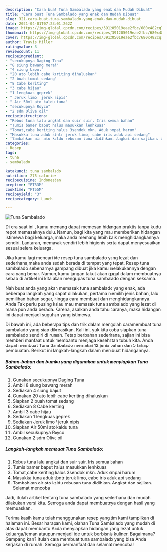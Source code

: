 ```yaml
---
description: "Cara buat Tuna Sambalado yang enak dan Mudah Dibuat"
title: "Cara buat Tuna Sambalado yang enak dan Mudah Dibuat"
slug: 321-cara-buat-tuna-sambalado-yang-enak-dan-mudah-dibuat
date: 2021-04-01T07:23:01.262Z
image: https://img-global.cpcdn.com/recipes/391205019eae2fbc/680x482cq70/tuna-sambalado-foto-resep-utama.jpg
thumbnail: https://img-global.cpcdn.com/recipes/391205019eae2fbc/680x482cq70/tuna-sambalado-foto-resep-utama.jpg
cover: https://img-global.cpcdn.com/recipes/391205019eae2fbc/680x482cq70/tuna-sambalado-foto-resep-utama.jpg
author: Travis Miller
ratingvalue: 3
reviewcount: 11
recipeingredient:
- "secukupnya Daging Tuna"
- "8 siung bawang merah"
- "4 siung baput"
- "20 ato lebih cabe keriting dihaluskan"
- "2 buah tomat sedang"
- "8 Cabe keriting"
- "3 cabe hijau"
- "1 lengkuas geprek"
- " Jeruk limo  jeruk nipis"
- " Air 50ml ato kaldu tuna"
- "secukupnya Royco"
- "2 sdm Olive oil"
recipeinstructions:
- "Rebus tuna lalu angkat dan suir suir. Iris semua bahan"
- "Tumis bamer baput halus masukkan lenhkuas"
- "Tomat,cabe keriting halus 3sendok mkn. Aduk smpai harum"
- "Masukka tuna aduk sbntr jeruk limo, cabe iris aduk api sedang"
- "Tambahkan air ato kaldu rebusan tuna didihkan. Angkat dan sajikan. Selamat mencoba"
categories:
- Resep
tags:
- tuna
- sambalado

katakunci: tuna sambalado 
nutrition: 275 calories
recipecuisine: Indonesian
preptime: "PT33M"
cooktime: "PT55M"
recipeyield: "3"
recipecategory: Lunch

---
```



![Tuna Sambalado](https://img-global.cpcdn.com/recipes/391205019eae2fbc/680x482cq70/tuna-sambalado-foto-resep-utama.jpg)

Di era  saat ini , kamu memang dapat memesan hidangan praktis tanpa kudu repot memasaknya dulu. Namun, bagi kita yang mau memberikan hidangan istimewa bagi keluarga, maka anda memang lebih baik menghidangkannya sendiri. Lantaran, memasak sendiri lebih higienis serta dapat menyesuaikan sesuai selera keluarga.

Jika kamu lagi mencari ide resep tuna sambalado yang lezat dan sederhana,maka anda sudah berada di tempat yang tepat. Resep tuna sambalado  sebenarnya gampang dibuat jika kamu melakukannya dengan cara yang benar. Namun, kamu jangan takut akan gagal dalam membuatnya 
sebab di artikel ini kita akan mengupas tuna sambalado dengan seksama.  



Nah buat anda yang akan memasak tuna sambalado yang enak, ada beberapa langkah yang dapat dilakukan, pertama memilih jenis bahan, lalu pemilihan bahan segar, hingga cara membuat dan menghidangkannya. Anda Tak perlu pusing kalau mau memasak tuna sambalado yang lezat di mana pun anda berada. Karena, asalkan anda  tahu caranya, maka hidangan ini dapat menjadi suguhan yang istimewa.

Di bawah ini, ada beberapa tips dan trik dalam mengolah caramembuat tuna sambalado yang siap dikreasikan. Kali ini, yuk kita coba siapkan tuna sambalado sendiri di rumah. Tetap berbahan sederhana, sajian ini bisa memberi manfaat untuk membantu menjaga kesehatan tubuh kita. Anda dapat membuat Tuna Sambalado memakai 12 jenis bahan dan 5 tahap pembuatan. Berikut ini langkah-langkah dalam membuat hidangannya.

<!--inarticleads1-->

##### Bahan-bahan dan bumbu yang digunakan untuk menyiapkan Tuna Sambalado:

1. Gunakan secukupnya Daging Tuna
1. Ambil 8 siung bawang merah
1. Sediakan 4 siung baput
1. Gunakan 20 ato lebih cabe keriting dihaluskan
1. Siapkan 2 buah tomat sedang
1. Sediakan 8 Cabe keriting
1. Ambil 3 cabe hijau
1. Sediakan 1 lengkuas geprek
1. Sediakan  Jeruk limo / jeruk nipis
1. Siapkan  Air 50ml ato kaldu tuna
1. Ambil secukupnya Royco
1. Gunakan 2 sdm Olive oil




<!--inarticleads2-->

##### Langkah-langkah membuat Tuna Sambalado:

1. Rebus tuna lalu angkat dan suir suir. Iris semua bahan
1. Tumis bamer baput halus masukkan lenhkuas
1. Tomat,cabe keriting halus 3sendok mkn. Aduk smpai harum
1. Masukka tuna aduk sbntr jeruk limo, cabe iris aduk api sedang
1. Tambahkan air ato kaldu rebusan tuna didihkan. Angkat dan sajikan. Selamat mencoba




Jadi, itulah artikel tentang  tuna sambalado  yang sederhana dan mudah dilakukan versi kita. Semoga anda dapat membuatnya dengan hasil yang memuaskan. 

Terima kasih kamu telah menggunakan resep yang tim kami tampilkan di halaman ini. Besar harapan kami, olahan  Tuna Sambalado yang mudah di atas dapat membantu Anda menyiapkan hidangan yang lezat untuk keluarga/teman ataupun menjadi ide untuk berbisnis kuliner. Bagaimana? Gampang kan? Itulah cara membuat tuna sambalado yang bisa Anda kerjakan di rumah. Semoga bermanfaat dan selamat mencoba!

